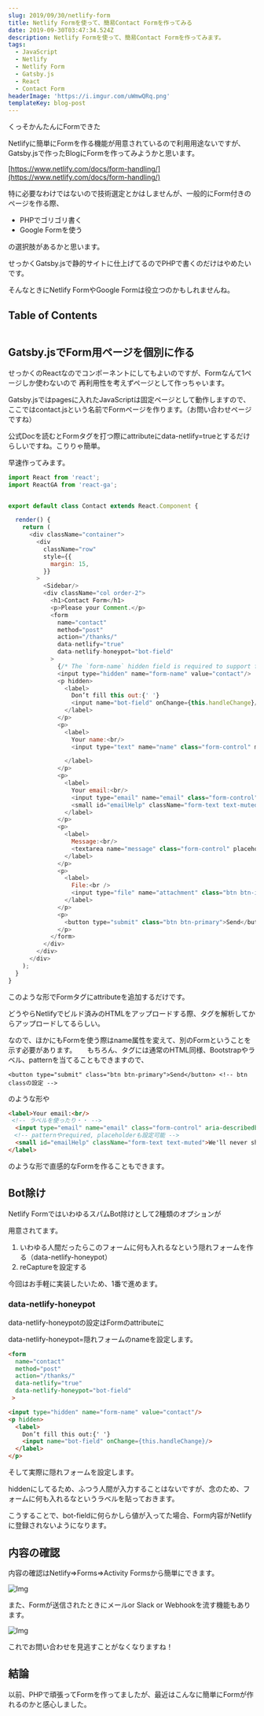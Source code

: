 ```yaml
---
slug: 2019/09/30/netlify-form
title: Netlify Formを使って、簡易Contact Formを作ってみる
date: 2019-09-30T03:47:34.524Z
description: Netlify Formを使って、簡易Contact Formを作ってみます。
tags:
  - JavaScript
  - Netlify
  - Netlify Form
  - Gatsby.js
  - React
  - Contact Form
headerImage: 'https://i.imgur.com/uWmwQRq.png'
templateKey: blog-post
---
```

くっそかんたんにFormできた

Netlifyに簡単にFormを作る機能が用意されているので利用用途ないですが、Gatsby.jsで作ったBlogにFormを作ってみようかと思います。

[https://www.netlify.com/docs/form-handling/](https://www.netlify.com/docs/form-handling/)

特に必要なわけではないので技術選定とかはしませんが、一般的にForm付きのページを作る際、

- PHPでゴリゴリ書く
- Google Formを使う

の選択肢があるかと思います。

せっかくGatsby.jsで静的サイトに仕上げてるのでPHPで書くのだけはやめたいです。

そんなときにNetlify FormやGoogle Formは役立つのかもしれませんね。

## Table of Contents

```toc

```

## Gatsby.jsでForm用ページを個別に作る

せっかくのReactなのでコンポーネントにしてもよいのですが、Formなんて1ページしか使わないので
再利用性を考えずページとして作っちゃいます。

Gatsby.jsではpagesに入れたJavaScriptは固定ページとして動作しますので、ここではcontact.jsという名前でFormページを作ります。（お問い合わせページですね）

公式Docを読むとFormタグを打つ際にattributeにdata-netlify=trueとするだけらしいですね。こりりゃ簡単。

早速作ってみます。

```javascript
import React from 'react';
import ReactGA from 'react-ga';


export default class Contact extends React.Component {

  render() {
    return (
      <div className="container">
        <div
          className="row"
          style={{
            margin: 15,
          }}
        >
          <Sidebar/>
          <div className="col order-2">
            <h1>Contact Form</h1>
            <p>Please your Comment.</p>
            <form
              name="contact"
              method="post"
              action="/thanks/"
              data-netlify="true"
              data-netlify-honeypot="bot-field"
            >
              {/* The `form-name` hidden field is required to support form submissions without JavaScript */}
              <input type="hidden" name="form-name" value="contact"/>
              <p hidden>
                <label>
                  Don’t fill this out:{' '}
                  <input name="bot-field" onChange={this.handleChange}/>
                </label>
              </p>
              <p>
                <label>
                  Your name:<br/>
                  <input type="text" name="name" class="form-control" maxLength="30" minLength="2" required placeholder="Enter your name"/>

                </label>
              </p>
              <p>
                <label>
                  Your email:<br/>
                  <input type="email" name="email" class="form-control" aria-describedby="emailHelp" pattern="^[a-zA-Z0-9.!#$%&'*+\/=?^_`{|}~-]+@[a-zA-Z0-9-]+(?:\.[a-zA-Z0-9-]+)*$" required placeholder="Enter your email" />
                  <small id="emailHelp" className="form-text text-muted">We'll never share your email with anyone else.</small>
                </label>
              </p>
              <p>
                <label>
                  Message:<br/>
                  <textarea name="message" class="form-control" placeholder="Something writing..."/>
                </label>
              </p>
              <p>
                <label>
                  File:<br />
                  <input type="file" name="attachment" class="btn btn-info" />
                </label>
              </p>
              <p>
                <button type="submit" class="btn btn-primary">Send</button>
              </p>
            </form>
          </div>
        </div>
      </div>
    );
  }
}
```

このような形でFormタグにattributeを追加するだけです。

どうやらNetlifyでビルド済みのHTMLをアップロードする際、タグを解析してからアップロードしてるらしい。

なので、ほかにもFormを使う際はname属性を変えて、別のFormということを示す必要があります。
　
もちろん、タグには通常のHTML同様、Bootstrapやラベル、patternを当てることもできますので、

```
<button type="submit" class="btn btn-primary">Send</button> <!-- btn classの設定 -->
```

のような形や

```html
<label>Your email:<br/>
 <!-- ラベルを使ったり・・ -->
  <input type="email" name="email" class="form-control" aria-describedby="emailHelp" pattern="^[a-zA-Z0-9.!#$%&'*+\/=?^_`{|}~-]+@[a-zA-Z0-9-]+(?:\.[a-zA-Z0-9-]+)*$" required placeholder="Enter your email" />
　<!-- patternやrequired, placeholderも設定可能 -->
  <small id="emailHelp" className="form-text text-muted">We'll never share your email with anyone else.</small>
</label>
```

のような形で直感的なFormを作ることもできます。

## Bot除け

Netlify FormではいわゆるスパムBot除けとして2種類のオプションが

用意されてます。

1. いわゆる人間だったらこのフォームに何も入れるなという隠れフォームを作る（data-netlify-honeypot）
2. reCaptureを設定する

今回はお手軽に実装したいため、1番で進めます。

### data-netlify-honeypot

data-netlify-honeypotの設定はFormのattributeに

data-netlify-honeypot=隠れフォームのnameを設定します。

```html
<form
  name="contact"
  method="post"
  action="/thanks/"
  data-netlify="true"
  data-netlify-honeypot="bot-field"
 >

<input type="hidden" name="form-name" value="contact"/>
<p hidden>
  <label>
    Don’t fill this out:{' '}
    <input name="bot-field" onChange={this.handleChange}/>
  </label>
</p>
```

そして実際に隠れフォームを設定します。

hiddenにしてるため、ふつう人間が入力することはないですが、念のため、フォームに何も入れるなというラベルを貼っておきます。

こうすることで、bot-fieldに何らかしら値が入ってた場合、Form内容がNetlifyに登録されないようになります。

## 内容の確認

内容の確認はNetlify=>Forms=>Activity Formsから簡単にできます。

![Img](https://i.imgur.com/uWmwQRq.png)

また、Formが送信されたときにメールor Slack or Webhookを流す機能もあります。

![Img](https://i.imgur.com/BnS7iSC.png)

これでお問い合わせを見逃すことがなくなりますね！

## 結論

以前、PHPで頑張ってFormを作ってましたが、最近はこんなに簡単にFormが作れるのかと感心しました。
